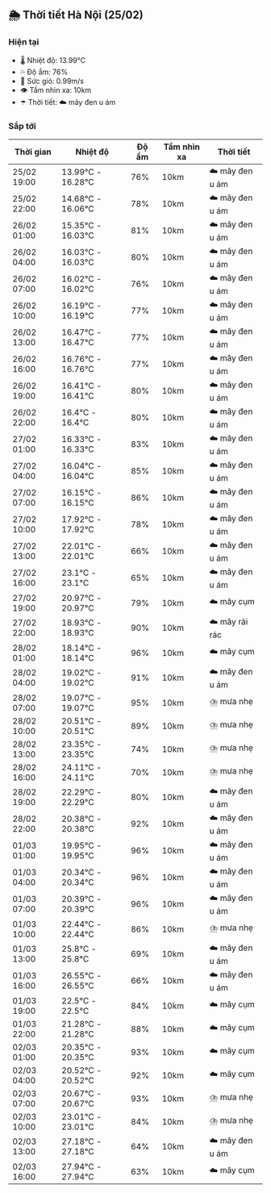## 🌦️ Thời tiết Hà Nội (25/02)

### Hiện tại

- 🌡️ Nhiệt độ: 13.99℃
- 💦 Độ ẩm: 76%
- 💨 Sức gió: 0.99m/s
- 👁️ Tầm nhìn xa: 10km
- ☂️ Thời tiết: ☁️ mây đen u ám

### Sắp tới

| Thời gian | Nhiệt độ | Độ ẩm | Tầm nhìn xa | Thời tiết |
| --- | --- | --- | --- | --- |
| 25/02 19:00 | 13.99℃ - 16.28℃ | 76% | 10km | ☁️ mây đen u ám |
| 25/02 22:00 | 14.68℃ - 16.06℃ | 78% | 10km | ☁️ mây đen u ám |
| 26/02 01:00 | 15.35℃ - 16.03℃ | 81% | 10km | ☁️ mây đen u ám |
| 26/02 04:00 | 16.03℃ - 16.03℃ | 80% | 10km | ☁️ mây đen u ám |
| 26/02 07:00 | 16.02℃ - 16.02℃ | 76% | 10km | ☁️ mây đen u ám |
| 26/02 10:00 | 16.19℃ - 16.19℃ | 77% | 10km | ☁️ mây đen u ám |
| 26/02 13:00 | 16.47℃ - 16.47℃ | 77% | 10km | ☁️ mây đen u ám |
| 26/02 16:00 | 16.76℃ - 16.76℃ | 77% | 10km | ☁️ mây đen u ám |
| 26/02 19:00 | 16.41℃ - 16.41℃ | 80% | 10km | ☁️ mây đen u ám |
| 26/02 22:00 | 16.4℃ - 16.4℃ | 80% | 10km | ☁️ mây đen u ám |
| 27/02 01:00 | 16.33℃ - 16.33℃ | 83% | 10km | ☁️ mây đen u ám |
| 27/02 04:00 | 16.04℃ - 16.04℃ | 85% | 10km | ☁️ mây đen u ám |
| 27/02 07:00 | 16.15℃ - 16.15℃ | 86% | 10km | ☁️ mây đen u ám |
| 27/02 10:00 | 17.92℃ - 17.92℃ | 78% | 10km | ☁️ mây đen u ám |
| 27/02 13:00 | 22.01℃ - 22.01℃ | 66% | 10km | ☁️ mây đen u ám |
| 27/02 16:00 | 23.1℃ - 23.1℃ | 65% | 10km | ☁️ mây đen u ám |
| 27/02 19:00 | 20.97℃ - 20.97℃ | 79% | 10km | ☁️ mây cụm |
| 27/02 22:00 | 18.93℃ - 18.93℃ | 90% | 10km | ☁️ mây rải rác |
| 28/02 01:00 | 18.14℃ - 18.14℃ | 96% | 10km | ☁️ mây cụm |
| 28/02 04:00 | 19.02℃ - 19.02℃ | 91% | 10km | ☁️ mây đen u ám |
| 28/02 07:00 | 19.07℃ - 19.07℃ | 95% | 10km | ⛈️ mưa nhẹ |
| 28/02 10:00 | 20.51℃ - 20.51℃ | 89% | 10km | ⛈️ mưa nhẹ |
| 28/02 13:00 | 23.35℃ - 23.35℃ | 74% | 10km | ⛈️ mưa nhẹ |
| 28/02 16:00 | 24.11℃ - 24.11℃ | 70% | 10km | ⛈️ mưa nhẹ |
| 28/02 19:00 | 22.29℃ - 22.29℃ | 80% | 10km | ☁️ mây đen u ám |
| 28/02 22:00 | 20.38℃ - 20.38℃ | 92% | 10km | ☁️ mây đen u ám |
| 01/03 01:00 | 19.95℃ - 19.95℃ | 96% | 10km | ☁️ mây đen u ám |
| 01/03 04:00 | 20.34℃ - 20.34℃ | 96% | 10km | ☁️ mây đen u ám |
| 01/03 07:00 | 20.39℃ - 20.39℃ | 96% | 10km | ☁️ mây đen u ám |
| 01/03 10:00 | 22.44℃ - 22.44℃ | 86% | 10km | ⛈️ mưa nhẹ |
| 01/03 13:00 | 25.8℃ - 25.8℃ | 69% | 10km | ☁️ mây đen u ám |
| 01/03 16:00 | 26.55℃ - 26.55℃ | 66% | 10km | ☁️ mây đen u ám |
| 01/03 19:00 | 22.5℃ - 22.5℃ | 84% | 10km | ☁️ mây cụm |
| 01/03 22:00 | 21.28℃ - 21.28℃ | 88% | 10km | ☁️ mây cụm |
| 02/03 01:00 | 20.35℃ - 20.35℃ | 93% | 10km | ☁️ mây cụm |
| 02/03 04:00 | 20.52℃ - 20.52℃ | 92% | 10km | ☁️ mây cụm |
| 02/03 07:00 | 20.67℃ - 20.67℃ | 93% | 10km | ⛈️ mưa nhẹ |
| 02/03 10:00 | 23.01℃ - 23.01℃ | 84% | 10km | ⛈️ mưa nhẹ |
| 02/03 13:00 | 27.18℃ - 27.18℃ | 64% | 10km | ☁️ mây đen u ám |
| 02/03 16:00 | 27.94℃ - 27.94℃ | 63% | 10km | ☁️ mây cụm |
